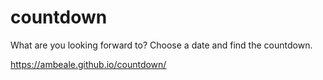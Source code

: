 # countdown
What are you looking forward to? Choose a date and find the countdown.

https://ambeale.github.io/countdown/
